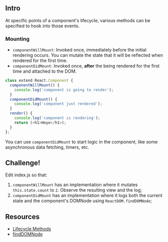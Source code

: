 ## Intro

At specific points of a component's lifecycle, various methods can be specified to hook into those events.

### Mounting

 * `componentWillMount`: Invoked once, immediately before the initial rendering occurs. You can mutate the state that it will be reflected when rendered for the first time.
 * `componentDidMount`: Invoked once, **after** the being rendered for the first time and attached to the DOM.


```js
class extend React.Component {
  componentWillMount() {
    console.log('component is going to render');
  }
  componentDidMount() {
    console.log('component just rendered');
  }
  render() {
    console.log('component is rendering');
    return (<h1>Heyo</h1>);
  }
};
```

You can use `componentDidMount` to start logic in the component, like some asynchronous data fetching, timers, etc.

## Challenge!

Edit index.js so that:
  1. `componentWillMount` has an implementation where it mutates `this.state.count` to `2`. Observe the resulting view and the log;
  2. `componentDidMount` has an implementation where it logs both the current state and the component's DOMNode using `ReactDOM.findDOMNode`;

## Resources

 * [Lifecycle Methods](https://facebook.github.io/react/docs/component-specs.html#lifecycle-methods)
 * [findDOMNode](https://facebook.github.io/react/docs/react-dom.html#finddomnode)
